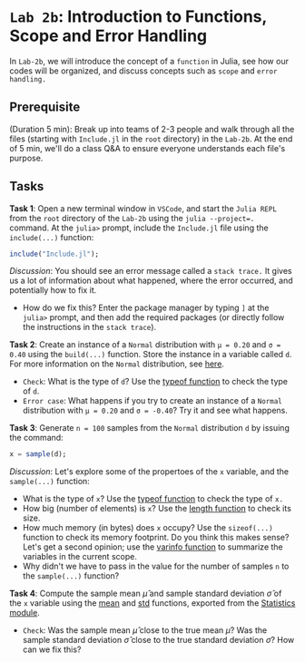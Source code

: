 # `Lab 2b`: Introduction to Functions, Scope and Error Handling
In `Lab-2b`, we will introduce the concept of a `function` in Julia, see how our codes will be organized, and discuss concepts such as `scope` and `error handling.` 

## Prerequisite 
(Duration 5 min): Break up into teams of 2-3 people and walk through all the files (starting with `Include.jl` in the `root` directory) in the `Lab-2b`. At the end of 5 min, we'll do a class Q&A to ensure everyone understands each file's purpose.

## Tasks
__Task 1__: Open a new terminal window in `VSCode`, and start the `Julia REPL` from the `root` directory of the `Lab-2b` using the `julia --project=.` command. At the `julia>` prompt, include the `Include.jl` file using the `include(...)` function: 

```julia
include("Include.jl");
```

_Discussion_: You should see an error message called a `stack trace.` It gives us a lot of information about what happened, where the error occurred, and potentially how to fix it.
* How do we fix this? Enter the package manager by typing `]` at the `julia>` prompt, and then add the required packages (or directly follow the instructions in the `stack trace`).

__Task 2__: Create an instance of a `Normal` distribution with `μ = 0.20` and `σ = 0.40` using the `build(...)` function. Store the instance in a variable called `d`. For more information on the `Normal` distribution, see [here](https://juliastats.org/Distributions.jl/stable/univariate/#Distributions.Normal).
* `Check`: What is the type of `d`? Use the [typeof function](https://docs.julialang.org/en/v1/base/base/#Core.typeof) to check the type of `d`.
* `Error case`: What happens if you try to create an instance of a `Normal` distribution with `μ = 0.20` and `σ = -0.40`? Try it and see what happens.

__Task 3__: Generate `n = 100` samples from the `Normal` distribution `d` by issuing the command:
    
```julia
x = sample(d);
```

_Discussion_: Let's explore some of the propertoes of the `x` variable, and the `sample(...)` function:
* What is the type of `x`? Use the [typeof function](https://docs.julialang.org/en/v1/base/base/#Core.typeof) to check the type of `x.` 
* How big (number of elements) is `x`? Use the [length function](https://docs.julialang.org/en/v1/base/strings/#Base.length-Tuple{AbstractString}) to check its size. 
* How much memory (in bytes) does `x` occupy? Use the `sizeof(...)` function to check its memory footprint. Do you think this makes sense? Let's get a second opinion; use the [varinfo function](https://docs.julialang.org/en/v1/stdlib/InteractiveUtils/#InteractiveUtils.varinfo) to summarize the variables in the current scope.
* Why didn't we have to pass in the value for the number of samples `n` to the `sample(...)` function?

__Task 4__: Compute the sample mean $\hat{\mu}$ and sample standard deviation $\hat{\sigma}$ of the `x` variable using the [mean](https://docs.julialang.org/en/v1/stdlib/Statistics/#Statistics.mean) and [std](https://docs.julialang.org/en/v1/stdlib/Statistics/#Statistics.std) functions, exported from the [Statistics module](https://docs.julialang.org/en/v1/stdlib/Statistics/#Statistics).
* `Check`: Was the sample mean $\hat{\mu}$ close to the true mean $\mu$? Was the sample standard deviation $\hat{\sigma}$ close to the true standard deviation $\sigma$? How can we fix this?
